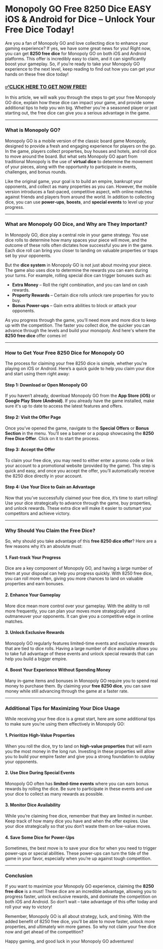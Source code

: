 # Monopoly GO Free 8250 Dice EASY iOS & Android for Dice – Unlock Your Free Dice Today!

Are you a fan of Monopoly GO and love collecting dice to enhance your gaming experience? If yes, we have some great news for you! Right now, you can get **8250 free dice** for Monopoly GO on both iOS and Android platforms. This offer is incredibly easy to claim, and it can significantly boost your gameplay. So, if you’re ready to take your Monopoly GO experience to the next level, keep reading to find out how you can get your hands on these free dice today!

### [✅CLICK HERE TO GET NOW FREE!](https://freeforyou.xyz/monopoly/go/)

In this article, we will walk you through the steps to get your free Monopoly GO dice, explain how these dice can impact your game, and provide some additional tips to help you win big. Whether you're a seasoned player or just starting out, the free dice can give you a serious advantage in the game.

---

### What is Monopoly GO?

Monopoly GO is a mobile version of the classic board game Monopoly, designed to provide a fresh and engaging experience for players on the go. In the game, players collect properties, buy houses and hotels, and roll dice to move around the board. But what sets Monopoly GO apart from traditional Monopoly is the use of **virtual dice** to determine the movement of your pieces, along with the opportunity to participate in events, challenges, and bonus rounds.

Like the original game, your goal is to build an empire, bankrupt your opponents, and collect as many properties as you can. However, the mobile version introduces a fast-paced, competitive aspect, with online matches against friends and players from around the world. In addition to collecting dice, you can use **power-ups**, **boosts**, and **special events** to level up your progress.

---

### What are Monopoly GO Dice, and Why are They Important?

In Monopoly GO, dice play a central role in your game strategy. You use dice rolls to determine how many spaces your piece will move, and the outcome of these rolls often dictates how successful you are in the game. Each dice roll can bring you closer to landing on valuable properties or traps set by your opponents.

But the **dice system** in Monopoly GO is not just about moving your piece. The game also uses dice to determine the rewards you can earn during your turns. For example, rolling special dice can trigger bonuses such as:

- **Extra Money** – Roll the right combination, and you can land on cash rewards.
- **Property Rewards** – Certain dice rolls unlock rare properties for you to buy.
- **Bonus Power-ups** – Gain extra abilities to block or attack your opponents.

As you progress through the game, you’ll need more and more dice to keep up with the competition. The faster you collect dice, the quicker you can advance through the levels and build your monopoly. And here's where the **8250 free dice** offer comes in!

---

### How to Get Your Free 8250 Dice for Monopoly GO

The process for claiming your free 8250 dice is simple, whether you're playing on iOS or Android. Here’s a quick guide to help you claim your dice and start using them right away:

#### Step 1: Download or Open Monopoly GO

If you haven’t already, download Monopoly GO from the **App Store (iOS)** or **Google Play Store (Android)**. If you already have the game installed, make sure it's up to date to access the latest features and offers.

#### Step 2: Visit the Offer Page

Once you’ve opened the game, navigate to the **Special Offers** or **Bonus Section** in the menu. You’ll see a banner or a popup showcasing the **8250 Free Dice Offer**. Click on it to start the process.

#### Step 3: Accept the Offer

To claim your free dice, you may need to either enter a promo code or link your account to a promotional website (provided by the game). This step is quick and easy, and once you accept the offer, you’ll automatically receive the 8250 dice directly in your account.

#### Step 4: Use Your Dice to Gain an Advantage

Now that you’ve successfully claimed your free dice, it’s time to start rolling! Use your dice strategically to advance through the game, buy properties, and unlock rewards. These extra dice will make it easier to outsmart your competitors and achieve victory.

---

### Why Should You Claim the Free Dice?

So, why should you take advantage of this **free 8250 dice offer**? Here are a few reasons why it’s an absolute must:

#### 1. **Fast-track Your Progress**
Dice are a key component of Monopoly GO, and having a large number of them at your disposal can help you progress quickly. With 8250 free dice, you can roll more often, giving you more chances to land on valuable properties and earn bonuses.

#### 2. **Enhance Your Gameplay**
More dice mean more control over your gameplay. With the ability to roll more frequently, you can plan your moves more strategically and outmaneuver your opponents. It can give you a competitive edge in online matches.

#### 3. **Unlock Exclusive Rewards**
Monopoly GO regularly features limited-time events and exclusive rewards that are tied to dice rolls. Having a large number of dice available allows you to take full advantage of these events and unlock special rewards that can help you build a bigger empire.

#### 4. **Boost Your Experience Without Spending Money**
Many in-game items and bonuses in Monopoly GO require you to spend real money to purchase them. By claiming your **free 8250 dice**, you can save money while still advancing through the game at a faster rate.

---

### Additional Tips for Maximizing Your Dice Usage

While receiving your free dice is a great start, here are some additional tips to make sure you’re using them effectively in Monopoly GO:

#### 1. **Prioritize High-Value Properties**
When you roll the dice, try to land on **high-value properties** that will earn you the most money in the long run. Investing in these properties will allow you to build your empire faster and give you a strong foundation to outplay your opponents.

#### 2. **Use Dice During Special Events**
Monopoly GO often has **limited-time events** where you can earn bonus rewards by rolling the dice. Be sure to participate in these events and use your dice to collect as many rewards as possible.

#### 3. **Monitor Dice Availability**
While you’re claiming free dice, remember that they are limited in number. Keep track of how many dice you have and when the offer expires. Use your dice strategically so that you don’t waste them on low-value moves.

#### 4. **Save Some Dice for Power-Ups**
Sometimes, the best move is to save your dice for when you need to trigger power-ups or special abilities. These power-ups can turn the tide of the game in your favor, especially when you’re up against tough competition.

---

### Conclusion

If you want to maximize your Monopoly GO experience, claiming the **8250 free dice** is a must! These dice are an incredible advantage, allowing you to progress faster, unlock exclusive rewards, and dominate the competition on both iOS and Android. So don’t wait – take advantage of this offer today and roll your way to victory!

Remember, Monopoly GO is all about strategy, luck, and timing. With the added benefit of 8250 free dice, you’ll be able to move faster, unlock more properties, and ultimately win more games. So why not claim your free dice now and get ahead of the competition? 

Happy gaming, and good luck in your Monopoly GO adventures!
